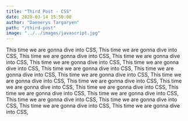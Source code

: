 ```yaml
---
title: "Third Post - CSS"
date: 2020-03-14 15:50:00
author: "Daenerys Targaryen"
path: "/third-post"
image: "../../images/javascript.jpg"
---
```


This time we are gonna dive into CSS,
This time we are gonna dive into CSS,
This time we are gonna dive into CSS,
This time we are gonna dive into CSS,
This time we are gonna dive into CSS,
This time we are gonna dive into CSS,
This time we are gonna dive into CSS,
This time we are gonna dive into CSS,
This time we are gonna dive into CSS,
This time we are gonna dive into CSS,
This time we are gonna dive into CSS,
This time we are gonna dive into CSS,
This time we are gonna dive into CSS,
This time we are gonna dive into CSS,
This time we are gonna dive into CSS,
This time we are gonna dive into CSS,
This time we are gonna dive into CSS,
This time we are gonna dive into CSS,
This time we are gonna dive into CSS,
